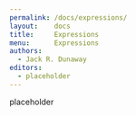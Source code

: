 ```yaml
---
permalink: /docs/expressions/
layout:    docs
title:     Expressions
menu:      Expressions
authors:
  - Jack R. Dunaway
editors:
  - placeholder
---
```


placeholder
